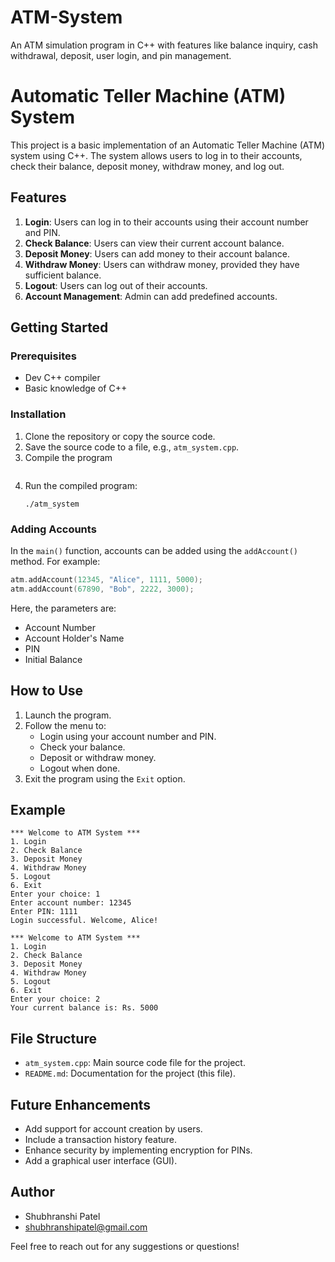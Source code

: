 # ATM-System
An ATM simulation program in C++ with features like balance inquiry, cash withdrawal, deposit, user login, and pin management.
# Automatic Teller Machine (ATM) System

This project is a basic implementation of an Automatic Teller Machine (ATM) system using C++. The system allows users to log in to their accounts, check their balance, deposit money, withdraw money, and log out.

## Features

1. **Login**: Users can log in to their accounts using their account number and PIN.
2. **Check Balance**: Users can view their current account balance.
3. **Deposit Money**: Users can add money to their account balance.
4. **Withdraw Money**: Users can withdraw money, provided they have sufficient balance.
5. **Logout**: Users can log out of their accounts.
6. **Account Management**: Admin can add predefined accounts.

## Getting Started

### Prerequisites

- Dev C++ compiler 
- Basic knowledge of C++

### Installation

1. Clone the repository or copy the source code.
2. Save the source code to a file, e.g., `atm_system.cpp`.
3. Compile the program 
   ```
4. Run the compiled program:
   ```
   ./atm_system
   ```

### Adding Accounts

In the `main()` function, accounts can be added using the `addAccount()` method. For example:
```cpp
atm.addAccount(12345, "Alice", 1111, 5000);
atm.addAccount(67890, "Bob", 2222, 3000);
```
Here, the parameters are:
- Account Number
- Account Holder's Name
- PIN
- Initial Balance

## How to Use

1. Launch the program.
2. Follow the menu to:
   - Login using your account number and PIN.
   - Check your balance.
   - Deposit or withdraw money.
   - Logout when done.
3. Exit the program using the `Exit` option.

## Example

```plaintext
*** Welcome to ATM System ***
1. Login
2. Check Balance
3. Deposit Money
4. Withdraw Money
5. Logout
6. Exit
Enter your choice: 1
Enter account number: 12345
Enter PIN: 1111
Login successful. Welcome, Alice!

*** Welcome to ATM System ***
1. Login
2. Check Balance
3. Deposit Money
4. Withdraw Money
5. Logout
6. Exit
Enter your choice: 2
Your current balance is: Rs. 5000
```

## File Structure

- `atm_system.cpp`: Main source code file for the project.
- `README.md`: Documentation for the project (this file).

## Future Enhancements

- Add support for account creation by users.
- Include a transaction history feature.
- Enhance security by implementing encryption for PINs.
- Add a graphical user interface (GUI).

## Author

- Shubhranshi Patel
- shubhranshipatel@gmail.com

Feel free to reach out for any suggestions or questions!

